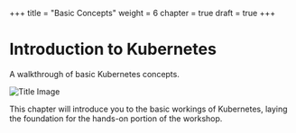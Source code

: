 +++
title = "Basic Concepts"
weight = 6
chapter = true
draft = true
+++

# Introduction to Kubernetes

A walkthrough of basic Kubernetes concepts.

![Title Image](/images/basic_concepts/title.png)

This chapter will introduce you to the basic workings of Kubernetes, laying the foundation for the hands-on portion of the workshop.
